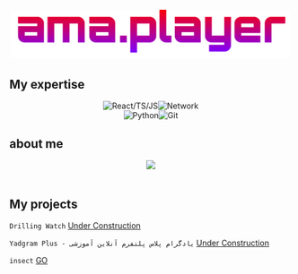 <h1 align="center">
  <br>
  <a href="https://instagram.com/ama.player0000"><img src="https://github.com/ama-player0000/ama-player0000/blob/main/ama.png?raw=true" alt="amir mohammad abolfathy" width="500"></a>
</h1>

## My expertise

<p align="center">
<img alt="React/TS/JS" src="https://img.shields.io/badge/React/TS/JS-%231e1e1e.svg?style=for-the-badge&logo=React&logoColor=#00F7FF" /><img alt="Network" src="https://img.shields.io/badge/Network-%231e1e1e.svg?style=for-the-badge&logo=RSS&logocolor=yellow" />
  <br>
<img alt="Python" src="https://img.shields.io/badge/Python-%231e1e1e.svg?style=for-the-badge&logo=Python&logocolor=yellow" /><img alt="Git" src="https://img.shields.io/badge/Git-%231e1e1e.svg?style=for-the-badge&logo=git&logoColor=orange" />
</p>

## about me
<p align="center">
<img src="https://github-readme-stats.vercel.app/api?username=ama-player0000&theme=radical&show_icons=true" />
  <br><br>

## My projects

```Drilling Watch``` <a href="#">Under Construction</a>

<p></p>

```Yadgram Plus - یادگرام پلاس پلتفرم آنلاین آموزشی``` <a href="#">Under Construction</a>

<p></p>

```insect``` <a href="https://github.com/ama-player0000/insect">GO</a>
